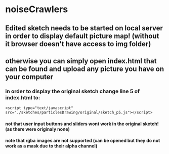 # noiseCrawlers

## Edited sketch needs to be started on local server in order to display default picture map! (without it browser doesn't have access to img folder)
## otherwise you can simply open index.html that can be found and upload any picture you have on your computer

### in order to display the original sketch change line 5 of index.html to:
`<script type="text/javascript" src="./sketches/particlesDrawing/original/sketch_p5.js"></script>`

#### not that user input buttons and sliders wont work in the original sketch! (as there were originaly none)
#### note that rgba images are not supported (can be opened but they do not work as a mask due to their alpha channel)


